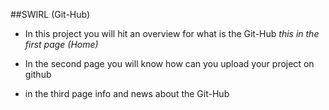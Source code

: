 ##SWIRL (Git-Hub)
- In this project you will hit an overview for what is the Git-Hub *this in the first page (Home)*

- In the second page you will know how can you upload your project on github

- in the third page info and news about the Git-Hub